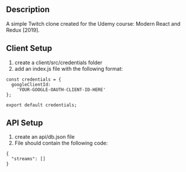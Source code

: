 ## Description

A simple Twitch clone created for the Udemy course: Modern React and Redux [2019].

## Client Setup

1. create a client/src/credentials folder
2. add an index.js file with the following format:

```
const credentials = {
  googleClientId:
    'YOUR-GOOGLE-OAUTH-CLIENT-ID-HERE'
};

export default credentials;
```

## API Setup

1. create an api/db.json file
2. File should contain the following code:

```
{
  "streams": []
}

```
